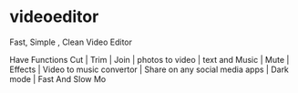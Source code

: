 # videoeditor
Fast, Simple , Clean Video Editor

Have Functions 
Cut | Trim | Join | photos to video | text and Music | Mute | Effects | Video to music convertor | Share on any social media apps | Dark mode | Fast And Slow Mo
